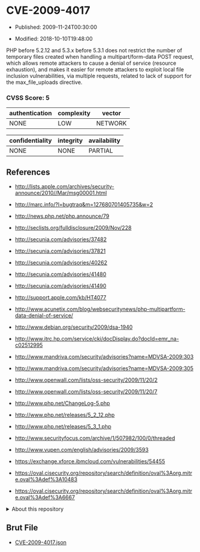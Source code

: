 # CVE-2009-4017

- Published: 2009-11-24T00:30:00

- Modified: 2018-10-10T19:48:00

PHP before 5.2.12 and 5.3.x before 5.3.1 does not restrict the number of temporary files created when handling a multipart/form-data POST request, which allows remote attackers to cause a denial of service (resource exhaustion), and makes it easier for remote attackers to exploit local file inclusion vulnerabilities, via multiple requests, related to lack of support for the max_file_uploads directive.

### CVSS Score: **5**

| authentication | complexity | vector |
| --- | --- | --- |
| NONE | LOW | NETWORK |

| confidentiality | integrity | availability |
| --- | --- | --- |
| NONE | NONE | PARTIAL |

## References

* http://lists.apple.com/archives/security-announce/2010//Mar/msg00001.html

* http://marc.info/?l=bugtraq&m=127680701405735&w=2

* http://news.php.net/php.announce/79

* http://seclists.org/fulldisclosure/2009/Nov/228

* http://secunia.com/advisories/37482

* http://secunia.com/advisories/37821

* http://secunia.com/advisories/40262

* http://secunia.com/advisories/41480

* http://secunia.com/advisories/41490

* http://support.apple.com/kb/HT4077

* http://www.acunetix.com/blog/websecuritynews/php-multipartform-data-denial-of-service/

* http://www.debian.org/security/2009/dsa-1940

* http://www.itrc.hp.com/service/cki/docDisplay.do?docId=emr_na-c02512995

* http://www.mandriva.com/security/advisories?name=MDVSA-2009:303

* http://www.mandriva.com/security/advisories?name=MDVSA-2009:305

* http://www.openwall.com/lists/oss-security/2009/11/20/2

* http://www.openwall.com/lists/oss-security/2009/11/20/7

* http://www.php.net/ChangeLog-5.php

* http://www.php.net/releases/5_2_12.php

* http://www.php.net/releases/5_3_1.php

* http://www.securityfocus.com/archive/1/507982/100/0/threaded

* http://www.vupen.com/english/advisories/2009/3593

* https://exchange.xforce.ibmcloud.com/vulnerabilities/54455

* https://oval.cisecurity.org/repository/search/definition/oval%3Aorg.mitre.oval%3Adef%3A10483

* https://oval.cisecurity.org/repository/search/definition/oval%3Aorg.mitre.oval%3Adef%3A6667

<details>
<summary>About this repository</summary> 

  This repository is part of the project [Live Hack CVE](https://github.com/Live-Hack-CVE). Main website can be found [www.live-hack.org](https://www.live-hack.org) 
  
  Made by [Sn0wAlice](https://github.com/Sn0wAlice) for the people that care about security and need to have a feed of the latest CVEs. Hope you enjoy it, don't forget to star the repo and follow me on [Twitter](https://twitter.com/Sn0wAlice) and [Github](https://github.com/Sn0wAlice). And that is my [personnal website](https://www.alice-snow.me/)

  - [Home Page](https://github.com/Live-Hack-CVE)
  - [Framework](https://github.com/Live-Hack-CVE/cve-framework)
  - [CVE database](https://github.com/Live-Hack-CVE/full_database)
  - [Changelog](https://github.com/Live-Hack-CVE/Changelog)
</details>

## Brut File

* [CVE-2009-4017.json](https://raw.githubusercontent.com/Live-Hack-CVE/full_database/main/cves/2009/CVE-2009-4017.json)

